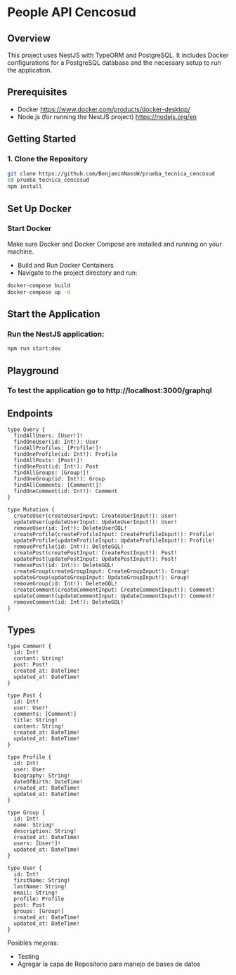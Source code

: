 # People API Cencosud

## Overview

This project uses NestJS with TypeORM and PostgreSQL. It includes Docker configurations for a PostgreSQL database and the necessary setup to run the application.

## Prerequisites

- Docker https://www.docker.com/products/docker-desktop/
- Node.js (for running the NestJS project) https://nodejs.org/en

## Getting Started

### 1. Clone the Repository

```bash
git clone https://github.com/BenjaminNassW/prueba_tecnica_cencosud
cd prueba_tecnica_cencosud
npm install
```

## Set Up Docker

### Start Docker

Make sure Docker and Docker Compose are installed and running on your machine.

- Build and Run Docker Containers
- Navigate to the project directory and run:

```bash
docker-compose build
docker-compose up -d
```

## Start the Application

### Run the NestJS application:

```bash
npm run start:dev
```

## Playground

### To test the application go to http://localhost:3000/graphql

## Endpoints

```
type Query {
  findAllUsers: [User!]!
  findOneUser(id: Int!): User
  findAllProfiles: [Profile!]!
  findOneProfile(id: Int!): Profile
  findAllPosts: [Post!]!
  findOnePost(id: Int!): Post
  findAllGroups: [Group!]!
  findOneGroup(id: Int!): Group
  findAllComments: [Comment!]!
  findOneComment(id: Int!): Comment
}

type Mutation {
  createUser(createUserInput: CreateUserInput!): User!
  updateUser(updateUserInput: UpdateUserInput!): User!
  removeUser(id: Int!): DeleteUserGQL!
  createProfile(createProfileInput: CreateProfileInput!): Profile!
  updateProfile(updateProfileInput: UpdateProfileInput!): Profile!
  removeProfile(id: Int!): DeleteGQL!
  createPost(createPostInput: CreatePostInput!): Post!
  updatePost(updatePostInput: UpdatePostInput!): Post!
  removePost(id: Int!): DeleteGQL!
  createGroup(createGroupInput: CreateGroupInput!): Group!
  updateGroup(updateGroupInput: UpdateGroupInput!): Group!
  removeGroup(id: Int!): DeleteGQL!
  createComment(createCommentInput: CreateCommentInput!): Comment!
  updateComment(updateCommentInput: UpdateCommentInput!): Comment!
  removeComment(id: Int!): DeleteGQL!
}
```

## Types

```
type Comment {
  id: Int!
  content: String!
  post: Post!
  created_at: DateTime!
  updated_at: DateTime!
}

type Post {
  id: Int!
  user: User!
  comments: [Comment!]
  title: String!
  content: String!
  created_at: DateTime!
  updated_at: DateTime!
}

type Profile {
  id: Int!
  user: User
  biography: String!
  dateOfBirth: DateTime!
  created_at: DateTime!
  updated_at: DateTime!
}

type Group {
  id: Int!
  name: String!
  description: String!
  created_at: DateTime!
  users: [User!]!
  updated_at: DateTime!
}

type User {
  id: Int!
  firstName: String!
  lastName: String!
  email: String!
  profile: Profile
  post: Post
  groups: [Group!]
  created_at: DateTime!
  updated_at: DateTime!
}
```

Posibles mejoras:

- Testing
- Agregar la capa de Repositorio para manejo de bases de datos
